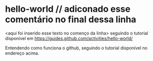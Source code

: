 # hello-world // adiconado esse comentário no final dessa linha
<aqui foi inserido esse texto no començo da linha> seguindo o tutorial disponível em https://guides.github.com/activities/hello-world/



Entendendo como funciona o github, seguindo o tutorial disponível no endereço acima.
